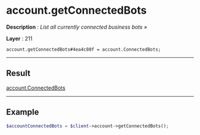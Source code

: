 # account.getConnectedBots

**Description** : *List all currently connected business bots »*

**Layer** : 211

```tl
account.getConnectedBots#4ea4c80f = account.ConnectedBots;
```

---

## Result

[account.ConnectedBots](type/account.ConnectedBots)

---

## Example

```php
$accountConnectedBots = $client->account->getConnectedBots();
```